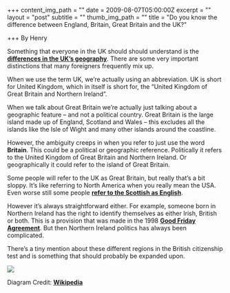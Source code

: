 +++
content_img_path = ""
date = 2009-08-07T05:00:00Z
excerpt = ""
layout = "post"
subtitle = ""
thumb_img_path = ""
title = "Do you know the difference between England, Britain, Great Britain and the UK?"

+++
By Henry

Something that everyone in the UK should should understand is the [**differences in the UK’s geography**](https://en.wikipedia.org/wiki/British_Isles_(terminology)#At_a_glance). There are some very important distinctions that many foreigners frequently mix up.

When we use the term UK, we’re actually using an abbreviation. UK is short for United Kingdom, which in itself is short for, the “United Kingdom of Great Britain and Northern Ireland”.

When we talk about Great Britain we’re actually just talking about a geographic feature – and not a political country. Great Britain is the large island made up of England, Scotland and Wales – this excludes all the islands like the Isle of Wight and many other islands around the coastline.

However, the ambiguity creeps in when you refer to just use the word **Britain**. This could be a political or geographic reference. Politically it refers to the United Kingdom of Great Britain and Northern Ireland. Or geographically it could refer to the island of Great Britain.

Some people will refer to the UK as Great Britain, but really that’s a bit sloppy. It’s like referring to North America when you really mean the USA. Even worse still some people [**refer to the Scottish as English**](http://www.guardian.co.uk/media/mediamonkeyblog/2009/jul/02/andy-murray-english-says-telegraph).

However it’s always straightforward either. For example, someone born in Northern Ireland has the right to identify themselves as either Irish, British or both. This is a provision that was made in the 1998 [**Good Friday Agreement**](https://en.wikipedia.org/wiki/Belfast_Agreement). But then Northern Ireland politics has always been complicated.

There’s a tiny mention about these different regions in the British citizenship test and is something that should probably be expanded upon.

![](https://howbritish.wpengine.com/wp-content/uploads/2009/08/537px-British_Isles_Euler_diagram.svg.png)

Diagram Credit: [**Wikipedia**](https://en.wikipedia.org/wiki/File:British_Isles_Euler_diagram.svg)
